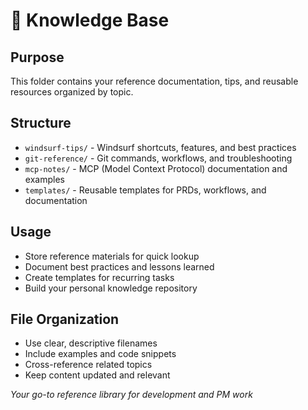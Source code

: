 # 📝 Knowledge Base

## Purpose
This folder contains your reference documentation, tips, and reusable resources organized by topic.

## Structure
- `windsurf-tips/` - Windsurf shortcuts, features, and best practices
- `git-reference/` - Git commands, workflows, and troubleshooting
- `mcp-notes/` - MCP (Model Context Protocol) documentation and examples
- `templates/` - Reusable templates for PRDs, workflows, and documentation

## Usage
- Store reference materials for quick lookup
- Document best practices and lessons learned
- Create templates for recurring tasks
- Build your personal knowledge repository

## File Organization
- Use clear, descriptive filenames
- Include examples and code snippets
- Cross-reference related topics
- Keep content updated and relevant

*Your go-to reference library for development and PM work*
